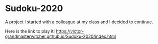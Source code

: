 # Sudoku-2020
A project I started with a colleague at my class and I decided to continue.

Here is the link to play it! 
https://victor-grandmasterwitcher.github.io/Sudoku-2020/index.html
